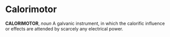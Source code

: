 # Calorimotor

**CALORIMOTOR**, _noun_ A galvanic instrument, in which the calorific influence or effects are attended by scarcely any electrical power.
